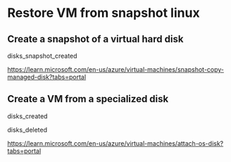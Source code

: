 # Restore VM from snapshot linux

## Create a snapshot of a virtual hard disk

disks_snapshot_created

https://learn.microsoft.com/en-us/azure/virtual-machines/snapshot-copy-managed-disk?tabs=portal

## Create a VM from a specialized disk

disks_created

disks_deleted


https://learn.microsoft.com/en-us/azure/virtual-machines/attach-os-disk?tabs=portal

